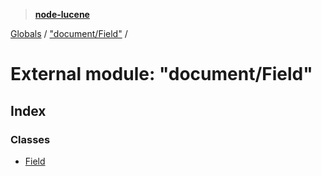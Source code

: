 > **[node-lucene](../README.md)**

[Globals](../README.md) / ["document/Field"](_document_field_.md) /

# External module: "document/Field"

## Index

### Classes

* [Field](../classes/_document_field_.field.md)